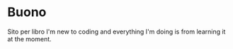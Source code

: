 # Buono
Sito per libro
I'm new to coding and everything I'm doing is from learning it at the moment.
